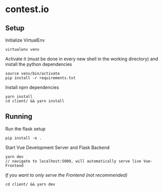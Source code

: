 # contest.io

## Setup

Initialize VirtualEnv
```
virtualenv venv
```

Activate it (must be done in every new shell in the working directory) and install the python dependencies
```
source venv/bin/activate
pip install -r requirements.txt
```

Install npm dependencies
```
yarn install
cd client/ && yarn install
```

## Running

Run the flask setup
```
pip install -e .
```

Start Vue Development Server and Flask Backend
```
yarn dev
// navigate to localhost:5000, will automatically serve live Vue-Frontend
```

_If you want to only serve the Frontend (not recommended)_
```
cd client/ && yarn dev
```
